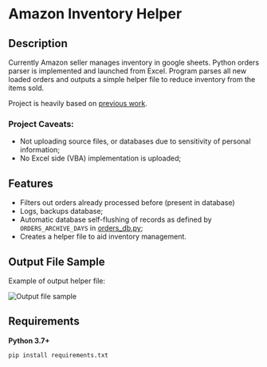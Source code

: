 # Amazon Inventory Helper

## Description

Currently Amazon seller manages inventory in google sheets. Python orders parser is implemented and launched from Excel. Program parses all new loaded orders and outputs a simple helper file to reduce inventory from the items sold.

Project is heavily based on [previous work](https://github.com/yomajo/Amazon-Orders-Parser).

### Project Caveats:

* Not uploading source files, or databases due to sensitivity of personal information;
* No Excel side (VBA) implementation is uploaded;

## Features

* Filters out orders already processed before (present in database)
* Logs, backups database;
* Automatic database self-flushing of records as defined by `ORDERS_ARCHIVE_DAYS` in [orders_db.py](https://github.com/yomajo/Amazon-Inventory/blob/master/Helper%20Files/orders_db.py);
* Creates a helper file to aid inventory management.

## Output File Sample

Example of output helper file:

![Output file sample](https://user-images.githubusercontent.com/45366313/94644775-ddb68680-02f2-11eb-9d68-e97252068f22.png)


## Requirements

**Python 3.7+** 

``pip install requirements.txt``